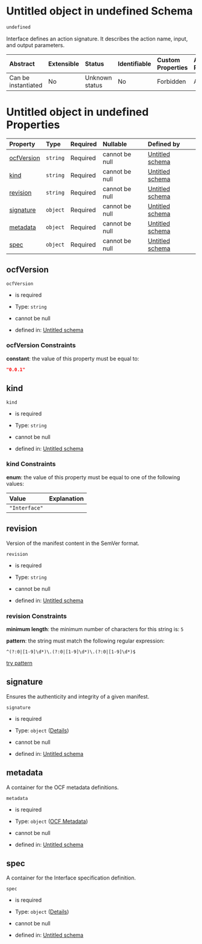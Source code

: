 # Untitled object in undefined Schema

```txt
undefined
```

Interface defines an action signature. It describes the action name, input, and output parameters.

| Abstract            | Extensible | Status         | Identifiable | Custom Properties | Additional Properties | Access Restrictions | Defined In                                                                 |
| :------------------ | :--------- | :------------- | :----------- | :---------------- | :-------------------- | :------------------ | :------------------------------------------------------------------------- |
| Can be instantiated | No         | Unknown status | No           | Forbidden         | Allowed               | none                | [interface.json](../../../../ocf-spec/0.0.1/schema/interface.json "open original schema") |

# Untitled object in undefined Properties

| Property                  | Type     | Required | Nullable       | Defined by                                                                                                                             |
| :------------------------ | :------- | :------- | :------------- | :------------------------------------------------------------------------------------------------------------------------------------- |
| [ocfVersion](#ocfversion) | `string` | Required | cannot be null | [Untitled schema](interface-properties-ocfversion.md "#/properties/ocfVersion#/properties/ocfVersion")                                 |
| [kind](#kind)             | `string` | Required | cannot be null | [Untitled schema](interface-properties-kind.md "#/properties/kind#/properties/kind")                                                   |
| [revision](#revision)     | `string` | Required | cannot be null | [Untitled schema](interface-properties-revision.md "#/properties/revision#/properties/revision")                                       |
| [signature](#signature)   | `object` | Required | cannot be null | [Untitled schema](interface-properties-signature.md "#/properties/signature#/properties/signature")                                    |
| [metadata](#metadata)     | `object` | Required | cannot be null | [Untitled schema](attribute-properties-ocf-metadata.md "https://projectvoltron.dev/schemas/common/metadata.json#/properties/metadata") |
| [spec](#spec)             | `object` | Required | cannot be null | [Untitled schema](interface-properties-spec.md "#/properties/spec#/properties/spec")                                                   |

## ocfVersion



`ocfVersion`

*   is required

*   Type: `string`

*   cannot be null

*   defined in: [Untitled schema](interface-properties-ocfversion.md "#/properties/ocfVersion#/properties/ocfVersion")

### ocfVersion Constraints

**constant**: the value of this property must be equal to:

```json
"0.0.1"
```

## kind



`kind`

*   is required

*   Type: `string`

*   cannot be null

*   defined in: [Untitled schema](interface-properties-kind.md "#/properties/kind#/properties/kind")

### kind Constraints

**enum**: the value of this property must be equal to one of the following values:

| Value         | Explanation |
| :------------ | :---------- |
| `"Interface"` |             |

## revision

Version of the manifest content in the SemVer format.

`revision`

*   is required

*   Type: `string`

*   cannot be null

*   defined in: [Untitled schema](interface-properties-revision.md "#/properties/revision#/properties/revision")

### revision Constraints

**minimum length**: the minimum number of characters for this string is: `5`

**pattern**: the string must match the following regular expression: 

```regexp
^(?:0|[1-9]\d*)\.(?:0|[1-9]\d*)\.(?:0|[1-9]\d*)$
```

[try pattern](https://regexr.com/?expression=%5E\(%3F%3A0%7C%5B1-9%5D%5Cd\*\)%5C.\(%3F%3A0%7C%5B1-9%5D%5Cd\*\)%5C.\(%3F%3A0%7C%5B1-9%5D%5Cd\*\)%24 "try regular expression with regexr.com")

## signature

Ensures the authenticity and integrity of a given manifest.

`signature`

*   is required

*   Type: `object` ([Details](interface-properties-signature.md))

*   cannot be null

*   defined in: [Untitled schema](interface-properties-signature.md "#/properties/signature#/properties/signature")

## metadata

A container for the OCF metadata definitions.

`metadata`

*   is required

*   Type: `object` ([OCF Metadata](attribute-properties-ocf-metadata.md))

*   cannot be null

*   defined in: [Untitled schema](attribute-properties-ocf-metadata.md "https://projectvoltron.dev/schemas/common/metadata.json#/properties/metadata")

## spec

A container for the Interface specification definition.

`spec`

*   is required

*   Type: `object` ([Details](interface-properties-spec.md))

*   cannot be null

*   defined in: [Untitled schema](interface-properties-spec.md "#/properties/spec#/properties/spec")
